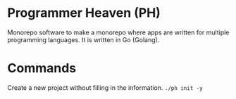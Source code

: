 # Programmer Heaven (PH)
Monorepo software to make a monorepo where apps are written for multiple programming languages. It is written in Go (Golang).

# Commands
Create a new project without filling in the information.
`./ph init -y`